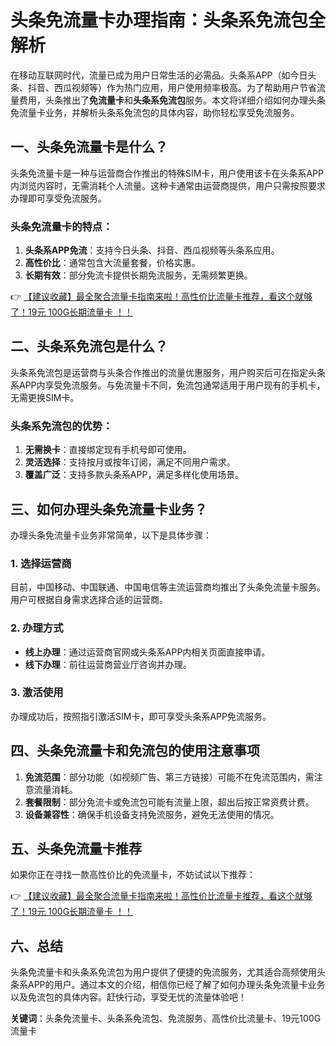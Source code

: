 # 头条免流量卡办理指南：头条系免流包全解析

在移动互联网时代，流量已成为用户日常生活的必需品。头条系APP（如今日头条、抖音、西瓜视频等）作为热门应用，用户使用频率极高。为了帮助用户节省流量费用，头条推出了**免流量卡**和**头条系免流包**服务。本文将详细介绍如何办理头条免流量卡业务，并解析头条系免流包的具体内容，助你轻松享受免流服务。

## 一、头条免流量卡是什么？

头条免流量卡是一种与运营商合作推出的特殊SIM卡，用户使用该卡在头条系APP内浏览内容时，无需消耗个人流量。这种卡通常由运营商提供，用户只需按照要求办理即可享受免流服务。

### 头条免流量卡的特点：
1. **头条系APP免流**：支持今日头条、抖音、西瓜视频等头条系应用。
2. **高性价比**：通常包含大流量套餐，价格实惠。
3. **长期有效**：部分免流卡提供长期免流服务，无需频繁更换。

👉 [【建议收藏】最全聚合流量卡指南来啦！高性价比流量卡推荐，看这个就够了！19元 100G长期流量卡 ！！](https://bit.ly/Liuliangka)

## 二、头条系免流包是什么？

头条系免流包是运营商与头条合作推出的流量优惠服务，用户购买后可在指定头条系APP内享受免流服务。与免流量卡不同，免流包通常适用于用户现有的手机卡，无需更换SIM卡。

### 头条系免流包的优势：
1. **无需换卡**：直接绑定现有手机号即可使用。
2. **灵活选择**：支持按月或按年订阅，满足不同用户需求。
3. **覆盖广泛**：支持多款头条系APP，满足多样化使用场景。

## 三、如何办理头条免流量卡业务？

办理头条免流量卡业务非常简单，以下是具体步骤：

### 1. 选择运营商
目前，中国移动、中国联通、中国电信等主流运营商均推出了头条免流量卡服务。用户可根据自身需求选择合适的运营商。

### 2. 办理方式
- **线上办理**：通过运营商官网或头条系APP内相关页面直接申请。
- **线下办理**：前往运营商营业厅咨询并办理。

### 3. 激活使用
办理成功后，按照指引激活SIM卡，即可享受头条系APP免流服务。

## 四、头条免流量卡和免流包的使用注意事项

1. **免流范围**：部分功能（如视频广告、第三方链接）可能不在免流范围内，需注意流量消耗。
2. **套餐限制**：部分免流卡或免流包可能有流量上限，超出后按正常资费计费。
3. **设备兼容性**：确保手机设备支持免流服务，避免无法使用的情况。

## 五、头条免流量卡推荐

如果你正在寻找一款高性价比的免流量卡，不妨试试以下推荐：

👉 [【建议收藏】最全聚合流量卡指南来啦！高性价比流量卡推荐，看这个就够了！19元 100G长期流量卡 ！！](https://bit.ly/Liuliangka)

## 六、总结

头条免流量卡和头条系免流包为用户提供了便捷的免流服务，尤其适合高频使用头条系APP的用户。通过本文的介绍，相信你已经了解了如何办理头条免流量卡业务以及免流包的具体内容。赶快行动，享受无忧的流量体验吧！

**关键词**：头条免流量卡、头条系免流包、免流服务、高性价比流量卡、19元100G流量卡